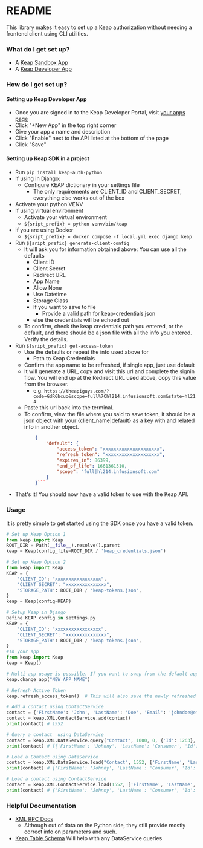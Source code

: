 # README #

This library makes it easy to set up a Keap authorization without needing a frontend client using CLI utilities.

### What do I get set up? ###

* A [Keap Sandbox App](https://developer.infusionsoft.com/resources/sandbox-application/)
* A [Keap Developer App](https://keys.developer.keap.com/)

### How do I get set up? ###

#### Setting up Keap Developer App ####

* Once you are signed in to the Keap Developer Portal, visit [your apps page](https://keys.developer.keap.com/my-apps)
* Click "+New App" in the top right corner
* Give your app a name and description
* Click "Enable" next to the API listed at the bottom of the page
* Click "Save"

#### Setting up Keap SDK in a project ####

* Run `pip install keap-auth-python`
* If using in Django:
  * Configure KEAP dictionary in your settings file
    * The only requirements are CLIENT_ID and CLIENT_SECRET, everything else works out of the box
* Activate your python VENV
* If using virtual environment
  * Activate your virtual environment
  * `${sript_prefix} = python venv/bin/keap`
* If you are using Docker
  * `${sript_prefix} = docker compose -f local.yml exec django keap`
* Run `${sript_prefix} generate-client-config`
    * It will ask you for information obtained above: You can use all the defaults
        * Client ID
        * Client Secret
        * Redirect URL
        * App Name
        * Allow None
        * Use Datetime
        * Storage Class
        * If you want to save to file
          * Provide a valid path for keap-credentials.json
        * else the credentials will be echoed out
    * To confirm, check the keap credentials path you entered, or the default, and there should be a json file with all
      the info you entered. Verify the details.
* Run `${sript_prefix} get-access-token`
    * Use the defaults or repeat the info used above for
        * Path to Keap Credentials
    * Confirm the app name to be refreshed, if single app, just use default
    * It will generate a URL, copy and visit this url and complete the signin flow. You will end up at the Redirect URL
      used above, copy this value from the browser.
        * e.g. `https://theapiguys.com/?code=GdRGbcuo&scope=full%7Chl214.infusionsoft.com&state=hl214`
    * Paste this url back into the terminal.
    * To confirm, view the file where you said to save token, it should be a json object with your {client_name|default}
      as a key with and related info in another object.
      ```json
          {
              "default": {
                  "access_token": "xxxxxxxxxxxxxxxxxxxxx",
                  "refresh_token": "xxxxxxxxxxxxxxxxxxxx",
                  "expires_in": 86399,
                  "end_of_life": 1661361510,
                  "scope": "full|hl214.infusionsoft.com"
              }
          }```
* That's it! You should now have a valid token to use with the Keap API.

### Usage ###

It is pretty simple to get started using the SDK once you have a valid token.

```python 
# Set up Keap Option 1
from keap import Keap 
ROOT_DIR = Path(__file__).resolve().parent
keap = Keap(config_file=ROOT_DIR / 'keap_credentials.json')

# Set up Keap Option 2
from keap import Keap
KEAP = {
    'CLIENT_ID': "xxxxxxxxxxxxxxxxx",
    'CLIENT_SECRET': "xxxxxxxxxxxxxxx",
    'STORAGE_PATH': ROOT_DIR / 'keap-tokens.json',
}
keap = Keap(config=KEAP)

# Setup Keap in Django
Define KEAP config in settings.py 
KEAP = {
    'CLIENT_ID': "xxxxxxxxxxxxxxxxx",
    'CLIENT_SECRET': "xxxxxxxxxxxxxxx",
    'STORAGE_PATH': ROOT_DIR / 'keap-tokens.json',
}
#In your app
from keap import Keap
keap = Keap()

# Multi-app usage is possible. If you want to swap from the default app all you have to do is
keap.change_app("NEW_APP_NAME")

# Refresh Active Token
keap.refresh_access_token()  # This will also save the newly refreshed token

# Add a contact using ContactService
contact = {'FirstName': 'John', 'LastName': 'Doe', 'Email': 'johndoe@email.com'}
contact = keap.XML.ContactService.add(contact)
print(contact) # 1552

# Query a contact  using DataService
contact = keap.XML.DataService.query("Contact", 1000, 0, {'Id': 1263}, ['FirstName', 'LastName', "Id"], 'Id', True)
print(contact) # [{'FirstName': 'Johnny', 'LastName': 'Consumer', 'Id': 1263}]

# Load a Contact using DataService
contact = keap.XML.DataService.load("Contact", 1552, ['FirstName', 'LastName', "Id"])
print(contact) # {'FirstName': 'Johnny', 'LastName': 'Consumer', 'Id': 1263}

# Load a contact using ContactService
contact = keap.XML.ContactService.load(1552, ['FirstName', 'LastName', "Id"])
print(contact) # {'FirstName': 'Johnny', 'LastName': 'Consumer', 'Id': 1263}
```

### Helpful Documentation ###

* [XML RPC Docs](https://developer.infusionsoft.com/docs/xml-rpc/#contact-create-a-contact)
    * Although out of data on the Python side, they still provide mostly correct info on parameters and such.
* [Keap Table Schema](https://developer.infusionsoft.com/docs/table-schema/) Will help with any DataService queries
